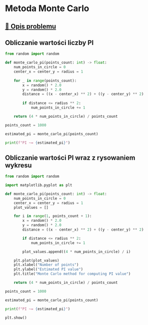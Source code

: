 # Metoda Monte Carlo

## [:link: Opis problemu](../../../../algorithms/numerical-methods/monte-carlo.md)

## Obliczanie wartości liczby PI

```python linenums="1"
from random import random

def monte_carlo_pi(points_count: int) -> float:
    num_points_in_circle = 0
    center_x = center_y = radius = 1
    
    for _ in range(points_count):
        x = random() * 2.0
        y = random() * 2.0
        distance = ((x - center_x) ** 2) + ((y - center_y) ** 2)
        
        if distance <= radius ** 2:
            num_points_in_circle += 1

    return (4 * num_points_in_circle) / points_count

points_count = 1000

estimated_pi = monte_carlo_pi(points_count)

print(f"PI ~= {estimated_pi}")
```

## Obliczanie wartości PI wraz z rysowaniem wykresu

```python linenums="1"
from random import random

import matplotlib.pyplot as plt

def monte_carlo_pi(points_count: int) -> float:
    num_points_in_circle = 0
    center_x = center_y = radius = 1
    plot_values = []

    for i in range(1, points_count + 1):
        x = random() * 2.0
        y = random() * 2.0
        distance = ((x - center_x) ** 2) + ((y - center_y) ** 2)

        if distance <= radius ** 2:
            num_points_in_circle += 1

        plot_values.append((4 * num_points_in_circle) / i)

    plt.plot(plot_values)
    plt.xlabel("Number of points")
    plt.ylabel("Estimated PI value")
    plt.title("Monte Carlo method for computing PI value")

    return (4 * num_points_in_circle) / points_count

points_count = 1000

estimated_pi = monte_carlo_pi(points_count)

print(f"PI ~= {estimated_pi}")

plt.show()
```
